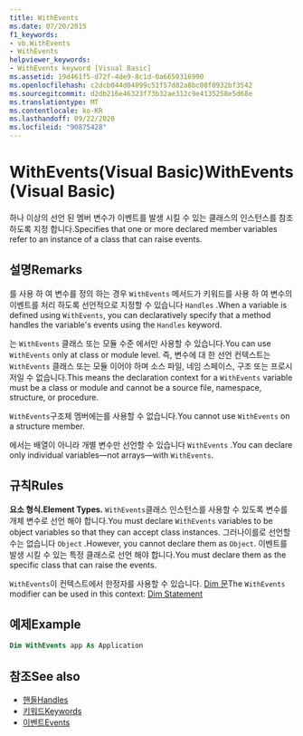```yaml
---
title: WithEvents
ms.date: 07/20/2015
f1_keywords:
- vb.WithEvents
- WithEvents
helpviewer_keywords:
- WithEvents keyword [Visual Basic]
ms.assetid: 19d461f5-d72f-4de9-8c1d-0a6650316990
ms.openlocfilehash: c2dcb044d04099c51f57d82a8bc08f0932bf3542
ms.sourcegitcommit: d2db216e46323f73b32ae312c9e4135258e5d68e
ms.translationtype: MT
ms.contentlocale: ko-KR
ms.lasthandoff: 09/22/2020
ms.locfileid: "90875428"
---
```

# <a name="withevents-visual-basic"></a><span data-ttu-id="34f0d-102">WithEvents(Visual Basic)</span><span class="sxs-lookup"><span data-stu-id="34f0d-102">WithEvents (Visual Basic)</span></span>

<span data-ttu-id="34f0d-103">하나 이상의 선언 된 멤버 변수가 이벤트를 발생 시킬 수 있는 클래스의 인스턴스를 참조 하도록 지정 합니다.</span><span class="sxs-lookup"><span data-stu-id="34f0d-103">Specifies that one or more declared member variables refer to an instance of a class that can raise events.</span></span>

## <a name="remarks"></a><span data-ttu-id="34f0d-104">설명</span><span class="sxs-lookup"><span data-stu-id="34f0d-104">Remarks</span></span>

<span data-ttu-id="34f0d-105">를 사용 하 여 변수를 정의 하는 경우 `WithEvents` 메서드가 키워드를 사용 하 여 변수의 이벤트를 처리 하도록 선언적으로 지정할 수 있습니다 `Handles` .</span><span class="sxs-lookup"><span data-stu-id="34f0d-105">When a variable is defined using `WithEvents`, you can declaratively specify that a method handles the variable's events using the `Handles` keyword.</span></span>

<span data-ttu-id="34f0d-106">는 `WithEvents` 클래스 또는 모듈 수준 에서만 사용할 수 있습니다.</span><span class="sxs-lookup"><span data-stu-id="34f0d-106">You can use `WithEvents` only at class or module level.</span></span> <span data-ttu-id="34f0d-107">즉, 변수에 대 한 선언 컨텍스트는 `WithEvents` 클래스 또는 모듈 이어야 하며 소스 파일, 네임 스페이스, 구조 또는 프로시저일 수 없습니다.</span><span class="sxs-lookup"><span data-stu-id="34f0d-107">This means the declaration context for a `WithEvents` variable must be a class or module and cannot be a source file, namespace, structure, or procedure.</span></span>

<span data-ttu-id="34f0d-108">`WithEvents`구조체 멤버에는를 사용할 수 없습니다.</span><span class="sxs-lookup"><span data-stu-id="34f0d-108">You cannot use `WithEvents` on a structure member.</span></span>

<span data-ttu-id="34f0d-109">에서는 배열이 아니라 개별 변수만 선언할 수 있습니다 `WithEvents` .</span><span class="sxs-lookup"><span data-stu-id="34f0d-109">You can declare only individual variables—not arrays—with `WithEvents`.</span></span>

## <a name="rules"></a><span data-ttu-id="34f0d-110">규칙</span><span class="sxs-lookup"><span data-stu-id="34f0d-110">Rules</span></span>

<span data-ttu-id="34f0d-111">**요소 형식.**</span><span class="sxs-lookup"><span data-stu-id="34f0d-111">**Element Types.**</span></span> <span data-ttu-id="34f0d-112">`WithEvents`클래스 인스턴스를 사용할 수 있도록 변수를 개체 변수로 선언 해야 합니다.</span><span class="sxs-lookup"><span data-stu-id="34f0d-112">You must declare `WithEvents` variables to be object variables so that they can accept class instances.</span></span> <span data-ttu-id="34f0d-113">그러나이를로 선언할 수는 없습니다 `Object` .</span><span class="sxs-lookup"><span data-stu-id="34f0d-113">However, you cannot declare them as `Object`.</span></span> <span data-ttu-id="34f0d-114">이벤트를 발생 시킬 수 있는 특정 클래스로 선언 해야 합니다.</span><span class="sxs-lookup"><span data-stu-id="34f0d-114">You must declare them as the specific class that can raise the events.</span></span>

<span data-ttu-id="34f0d-115">`WithEvents`이 컨텍스트에서 한정자를 사용할 수 있습니다. [Dim 문](../statements/dim-statement.md)</span><span class="sxs-lookup"><span data-stu-id="34f0d-115">The `WithEvents` modifier can be used in this context: [Dim Statement](../statements/dim-statement.md)</span></span>

## <a name="example"></a><span data-ttu-id="34f0d-116">예제</span><span class="sxs-lookup"><span data-stu-id="34f0d-116">Example</span></span>

```vb
Dim WithEvents app As Application
```

## <a name="see-also"></a><span data-ttu-id="34f0d-117">참조</span><span class="sxs-lookup"><span data-stu-id="34f0d-117">See also</span></span>

- [<span data-ttu-id="34f0d-118">핸들</span><span class="sxs-lookup"><span data-stu-id="34f0d-118">Handles</span></span>](../statements/handles-clause.md)
- [<span data-ttu-id="34f0d-119">키워드</span><span class="sxs-lookup"><span data-stu-id="34f0d-119">Keywords</span></span>](../keywords/index.md)
- [<span data-ttu-id="34f0d-120">이벤트</span><span class="sxs-lookup"><span data-stu-id="34f0d-120">Events</span></span>](../../programming-guide/language-features/events/index.md)
